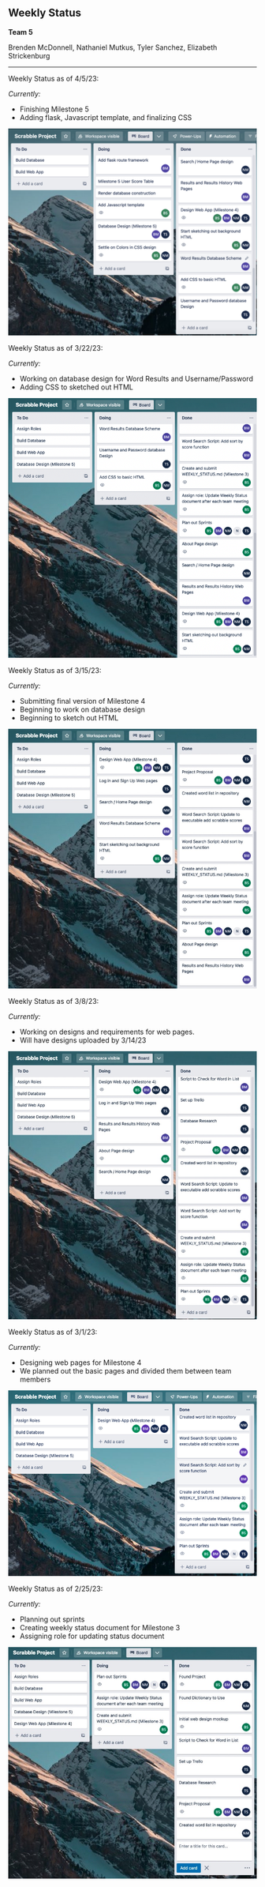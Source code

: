 ## Weekly Status
**Team 5**

Brenden McDonnell, Nathaniel Mutkus, Tyler Sanchez, Elizabeth Strickenburg
______________

Weekly Status as of 4/5/23:

*Currently:*

- Finishing Milestone 5
- Adding flask, Javascript template, and finalizing CSS

<img src="images/Weekly_Status_4_5_23.png">

Weekly Status as of 3/22/23:

*Currently:*
- Working on database design for Word Results and Username/Password
- Adding CSS to sketched out HTML

<img src="images/Weekly_Update_3_22.png">

Weekly Status as of 3/15/23:

*Currently:*
- Submitting final version of Milestone 4
- Beginning to work on database design
- Beginning to sketch out HTML

<img src="images/Weekly_Update_3_15.jpg">

Weekly Status as of 3/8/23:

*Currently:*
- Working on designs and requirements for web pages.
- Will have designs uploaded by 3/14/23

<img src="images/WeeklyStatus3.7.23.jpg">

Weekly Status as of 3/1/23:

*Currently:*
- Designing web pages for Milestone 4
- We planned out the basic pages and divided them between team members

<img src="images/Weekly_Status_2023-03-01.png">

Weekly Status as of 2/25/23: 

*Currently:*
- Planning out sprints
- Creating weekly status document for Milestone 3
- Assigning role for updating status document

<img src="images/Trello_2_25_23.jpg">